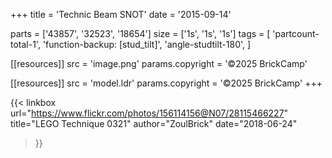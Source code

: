 +++
title = 'Technic Beam SNOT'
date  = '2015-09-14'

parts = ['43857', '32523', '18654']
size  = ['1s', '1s', '1s']
tags  = [
  'partcount-total-1',
  'function-backup: [stud_tilt]',
  'angle-studtilt-180',
]

[[resources]]
src              = 'image.png'
params.copyright = '©2025 BrickCamp'

[[resources]]
src              = 'model.ldr'
params.copyright = '©2025 BrickCamp'
+++

{{< linkbox
    url="https://www.flickr.com/photos/156114156@N07/28115466227"
    title="LEGO Technique 0321"
    author="ZoulBrick"
    date="2018-06-24"
>}}
